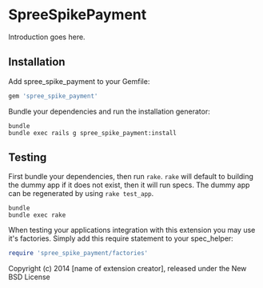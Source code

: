 SpreeSpikePayment
=================

Introduction goes here.

Installation
------------

Add spree_spike_payment to your Gemfile:

```ruby
gem 'spree_spike_payment'
```

Bundle your dependencies and run the installation generator:

```shell
bundle
bundle exec rails g spree_spike_payment:install
```

Testing
-------

First bundle your dependencies, then run `rake`. `rake` will default to building the dummy app if it does not exist, then it will run specs. The dummy app can be regenerated by using `rake test_app`.

```shell
bundle
bundle exec rake
```

When testing your applications integration with this extension you may use it's factories.
Simply add this require statement to your spec_helper:

```ruby
require 'spree_spike_payment/factories'
```

Copyright (c) 2014 [name of extension creator], released under the New BSD License
